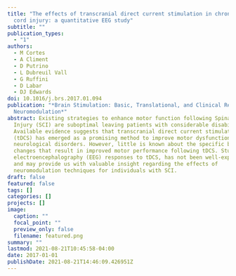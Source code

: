 ```yaml
---
title: "The effects of transcranial direct current stimulation in chronic spinal
  cord injury: a quantitative EEG study"
subtitle: ""
publication_types:
  - "1"
authors:
  - M Cortes
  - A Climent
  - D Putrino
  - L Dubreuil Vall
  - G Ruffini
  - D Labar
  - DJ Edwards
doi: 10.1016/j.brs.2017.01.094
publication: "*Brain Stimulation: Basic, Translational, and Clinical Research in
  Neuromodulation*"
abstract: Existing strategies to enhance motor function following Spinal Cord
  Injury (SCI) are suboptimal leaving patients with considerable disability.
  Available evidence suggests that transcranial direct current stimulation
  (tDCS) has emerged as a promising method to improve motor dysfunction in other
  neurological disorders. However, little is known about the specific brain
  changes that result in improved motor performance following tDCS. Studying
  electroencephalography (EEG) responses to tDCS, has not been well-explored,
  and may provide us with valuable insight regarding the effects of
  neuromodulation techniques for individuals with SCI.
draft: false
featured: false
tags: []
categories: []
projects: []
image:
  caption: ""
  focal_point: ""
  preview_only: false
  filename: featured.png
summary: ""
lastmod: 2021-08-21T10:45:58-04:00
date: 2017-01-01
publishDate: 2021-08-21T14:46:09.426951Z
---
```

